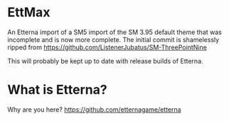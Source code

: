 # EttMax
An Etterna import of a SM5 import of the SM 3.95 default theme that was incomplete and is now more complete.
The initial commit is shamelessly ripped from https://github.com/ListenerJubatus/SM-ThreePointNine

This will probably be kept up to date with release builds of Etterna.

# What is Etterna?
Why are you here? https://github.com/etternagame/etterna
